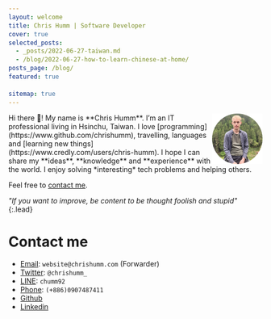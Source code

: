 ```yaml
---
layout: welcome
title: Chris Humm | Software Developer
cover: true
selected_posts:
  - _posts/2022-06-27-taiwan.md
  - /blog/2022-06-27-how-to-learn-chinese-at-home/
posts_page: /blog/
featured: true

sitemap: true
---
```



<img align="right" width="100" height="100" src="assets/img/resume_me.png" alt="Chris Humm Portrait">
Hi there 👋! My name is **Chris Humm**. I’m an IT professional living in Hsinchu, Taiwan. 
I love [programming](https://www.github.com/chrishumm), travelling, languages and [learning new things](https://www.credly.com/users/chris-humm). I hope I can share my **ideas**, **knowledge** and **experience** with the world. I enjoy solving *interesting* tech problems and helping others. 

Feel free to [contact me](#contact-me).

*"If you want to improve, be content to be thought foolish and stupid"*
{:.lead}

# Contact me

* [Email](mailto:website@chrishumm.com): `website@chrishumm.com` (Forwarder)
* [Twitter](https://www.twitter.com/chrishumm_): `@chrishumm_`
* [LINE](https://line.me/R/ti/p/chumm92): `chumm92`
* [Phone](tel:866907487411): `(+886)0907487411`
* [Github](https://www.github.com/chrishumm)
* [Linkedin](https://www.linkedin.com/in/chrishumm)

<!--posts-->
